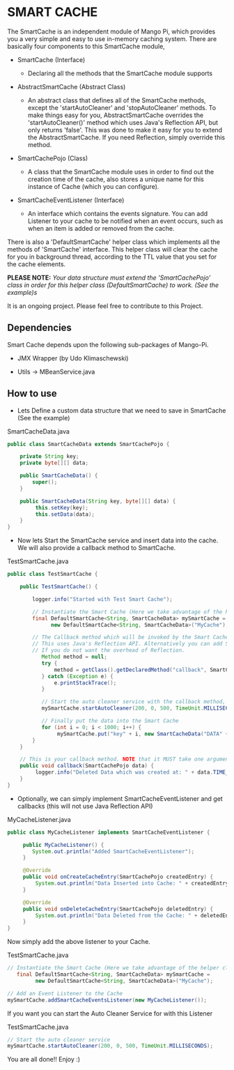 # SMART CACHE

The SmartCache is an independent module of Mango Pi, which provides you a very simple and easy to use
in-memory caching system. There are basically four components to this SmartCache module,

* SmartCache                (Interface)
    * Declaring all the methods that the SmartCache module supports

* AbstractSmartCache        (Abstract Class)
    * An abstract class that defines all of the SmartCache methods, except the 'startAutoCleaner' and 'stopAutoCleaner' methods.
    To make things easy for you, AbstractSmartCache overrides the 'startAutoCleaner()' method which
    uses Java's Reflection API, but only returns 'false'. This was done to make it easy for you to
    extend the AbstractSmartCache. If you need Reflection, simply override this method.

* SmartCachePojo            (Class)
    * A class that the SmartCache module uses in order to find out the creation time of the cache,
    also stores a unique name for this instance of Cache (which you can configure).

* SmartCacheEventListener   (Interface)
    * An interface which contains the events signature. You can add Listener to your cache to be
    notified when an event occurs, such as when an item is added or removed from the cache.

There is also a 'DefaultSmartCache' helper class which implements all the methods of 'SmartCache' interface.
This helper class will clear the cache for you in background thread, according to the TTL value that you set for the cache elements.

**PLEASE NOTE:** *Your data structure must extend the 'SmartCachePojo' class in order for this helper class (DefaultSmartCache) to work. (See the example)s*

It is an ongoing project. Please feel free to contribute to this Project.

## Dependencies

Smart Cache depends upon the following sub-packages of Mango-Pi.

* JMX Wrapper (by Udo Klimaschewski)

* Utils -> MBeanService.java

## How to use

* Lets Define a custom data structure that we need to save in SmartCache (See the example)

SmartCacheData.java

```java
public class SmartCacheData extends SmartCachePojo {

    private String key;
    private byte[][] data;

    public SmartCacheData() {
        super();
    }

    public SmartCacheData(String key, byte[][] data) {
         this.setKey(key);
         this.setData(data);
    }
}
```

* Now lets Start the SmartCache service and insert data into the cache. We will also provide a callback method to SmartCache.

TestSmartCache.java

```java
public class TestSmartCache {

    public TestSmartCache() {

        logger.info("Started with Test Smart Cache");

        // Instantiate the Smart Cache (Here we take advantage of the helper class DefaultSmartCache)
        final DefaultSmartCache<String, SmartCacheData> mySmartCache =
              new DefaultSmartCache<String, SmartCacheData>("MyCache");

        // The Callback method which will be invoked by the Smart Cache when deleting an entry from the Cache
        // This uses Java's Reflection API. Alternatively you can add SmartCacheEventListener to do the same job
        // If you do not want the overhead of Reflection.
           Method method = null;
           try {
               method = getClass().getDeclaredMethod("callback", SmartCachePojo.class);
           } catch (Exception e) {
               e.printStackTrace();
           }

           // Start the auto cleaner service with the callback method, as created above
           mySmartCache.startAutoCleaner(200, 0, 500, TimeUnit.MILLISECONDS, this, method);

           // Finally put the data into the Smart Cache
           for (int i = 0; i < 1000; i++) {
                mySmartCache.put("key" + i, new SmartCacheData("DATA" + i, createData(NUMBER_OF_CHUNKS, CHUNK_SIZE)));
        }
    }

    // This is your callback method. NOTE that it MUST take one argument of type V extends SmartCachePojo
    public void callback(SmartCachePojo data) {
         logger.info("Deleted Data which was created at: " + data.TIME_STAMP);
    }
}
```

* Optionally, we can simply implement SmartCacheEventListener and get callbacks
(this will not use Java Reflection API)

MyCacheListener.java

```java
public class MyCacheListener implements SmartCacheEventListener {

     public MyCacheListener() {
        System.out.println("Added SmartCacheEventListener");
     }

     @Override
     public void onCreateCacheEntry(SmartCachePojo createdEntry) {
         System.out.println("Data Inserted into Cache: " + createdEntry.getTIME_STAMP());
     }

     @Override
     public void onDeleteCacheEntry(SmartCachePojo deletedEntry) {
         System.out.println("Data Deleted from the Cache: " + deletedEntry.getTIME_STAMP());
     }
}
```

Now simply add the above listener to your Cache.

TestSmartCache.java

```java
// Instantiate the Smart Cache (Here we take advantage of the helper class DefaultSmartCache)
   final DefaultSmartCache<String, SmartCacheData> mySmartCache =
         new DefaultSmartCache<String, SmartCacheData>("MyCache");

// Add an Event Listener to the Cache
mySmartCache.addSmartCacheEventsListener(new MyCacheListener());
```

If you want you can start the Auto Cleaner Service for with this Listener

TestSmartCache.java

```java
// Start the auto cleaner service
mySmartCache.startAutoCleaner(200, 0, 500, TimeUnit.MILLISECONDS);
```

You are all done!! Enjoy :)